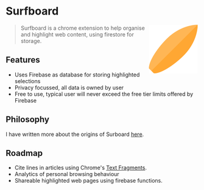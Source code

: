 # Surfboard

<img src="./images/logo.png" height="128" align="right">

> Surfboard is a chrome extension to help organise and highlight web content, using firestore for storage.

## Features

- Uses Firebase as database for storing highlighted selections
- Privacy focussed, all data is owned by user
- Free to use, typical user will never exceed the free tier limits offered by Firebase

## Philosophy

I have written more about the origins of Surboard [here](https://www.shubhamgrg.com/surfboard).

## Roadmap

- Cite lines in articles using Chrome's [Text Fragments](https://web.dev/text-fragments/).
- Analytics of personal browsing behaviour
- Shareable highlighted web pages using firebase functions.
